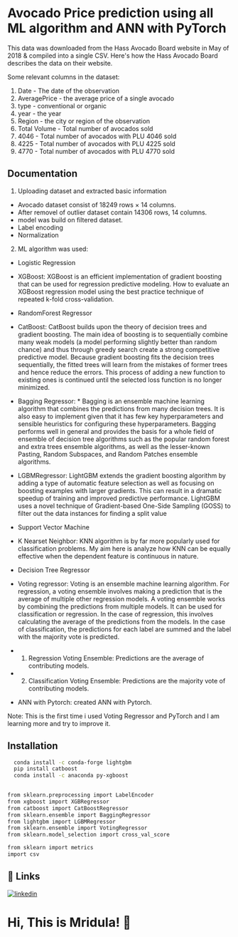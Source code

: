 # Avocado Price prediction using all ML algorithm and ANN with PyTorch

This data was downloaded from the Hass Avocado Board website in May of 2018 & compiled into a single CSV. Here's how the Hass Avocado Board describes the data on their website.

Some relevant columns in the dataset:

1. Date - The date of the observation
2. AveragePrice - the average price of a single avocado
3. type - conventional or organic
4. year - the year
5. Region - the city or region of the observation
6. Total Volume - Total number of avocados sold
7. 4046 - Total number of avocados with PLU 4046 sold
8. 4225 - Total number of avocados with PLU 4225 sold
9. 4770 - Total number of avocados with PLU 4770 sold


## Documentation

1. Uploading dataset and extracted basic information
* Avocado dataset consist of 18249 rows × 14 columns.
* After removel of outlier dataset contain 14306 rows, 14 columns. 
* model was build on filtered dataset.
* Label encoding
* Normalization

2. ML algorithm was used:
* Logistic Regression
* XGBoost: XGBoost is an efficient implementation of gradient boosting that can be used for regression predictive modeling. How to evaluate an XGBoost regression model using the best practice technique of repeated k-fold cross-validation.
* RandomForest Regressor
* CatBoost: CatBoost builds upon the theory of decision trees and gradient boosting. The main idea of boosting is to sequentially combine many weak models (a model performing slightly better than random chance) and thus through greedy search create a strong competitive predictive model. Because gradient boosting fits the decision trees sequentially, the fitted trees will learn from the mistakes of former trees and hence reduce the errors. This process of adding a new function to existing ones is continued until the selected loss function is no longer minimized.
* Bagging Regressor: * Bagging is an ensemble machine learning algorithm that combines the predictions from many decision trees. It is also easy to implement given that it has few key hyperparameters and sensible heuristics for configuring these hyperparameters. Bagging performs well in general and provides the basis for a whole field of ensemble of decision tree algorithms such as the popular random forest and extra trees ensemble algorithms, as well as the lesser-known Pasting, Random Subspaces, and Random Patches ensemble algorithms.
*  LGBMRegressor: LightGBM extends the gradient boosting algorithm by adding a type of automatic feature selection as well as focusing on boosting examples with larger gradients. This can result in a dramatic speedup of training and improved predictive performance. LightGBM uses a novel technique of Gradient-based One-Side Sampling (GOSS) to filter out the data instances for finding a split value 
*  Support Vector Machine
* K Nearset Neighbor: KNN algorithm is by far more popularly used for classification problems. My aim here is analyze how KNN can be equally effective when the dependent feature is continuous in nature.
* Decision Tree Regressor
* Voting regressor: Voting is an ensemble machine learning algorithm. For regression, a voting ensemble involves making a prediction that is the average of multiple other regression models.  A voting ensemble works by combining the predictions from multiple models. It can be used for classification or regression. In the case of regression, this involves calculating the average of the predictions from the models. In the case of classification, the predictions for each label are summed and the label with the majority vote is predicted.

* 1. Regression Voting Ensemble: Predictions are the average of contributing models.
* 2. Classification Voting Ensemble: Predictions are the majority vote of contributing models.

* ANN with Pytorch: created ANN with Pytorch.

Note: This is the first time i used Voting Regressor and PyTorch and I am learning more and try to improve it. 


## Installation



```bash
  conda install -c conda-forge lightgbm
  pip install catboost
  conda install -c anaconda py-xgboost
  

from sklearn.preprocessing import LabelEncoder
from xgboost import XGBRegressor
from catboost import CatBoostRegressor
from sklearn.ensemble import BaggingRegressor
from lightgbm import LGBMRegressor
from sklearn.ensemble import VotingRegressor
from sklearn.model_selection import cross_val_score

from sklearn import metrics
import csv
```

    
## 🔗 Links
[![linkedin](https://img.shields.io/badge/linkedin-0A66C2?style=for-the-badge&logo=linkedin&logoColor=white)](https://www.linkedin.com/in/mridula-singh-b45b1674/)


  
# Hi, This is Mridula! 👋

  



  





  